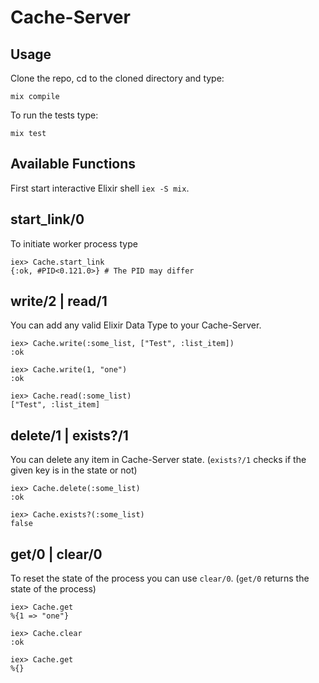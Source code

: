 # Cache-Server

## Usage

Clone the repo, cd to the cloned directory and type:

```
mix compile
```

To run the tests type:

```
mix test
```

## Available Functions

First start interactive Elixir shell ```iex -S mix```.


## start_link/0

To initiate worker process type

```
iex> Cache.start_link
{:ok, #PID<0.121.0>} # The PID may differ
```

## write/2 | read/1

You can add any valid Elixir Data Type to your Cache-Server.

```
iex> Cache.write(:some_list, ["Test", :list_item])
:ok

iex> Cache.write(1, "one")
:ok

iex> Cache.read(:some_list)
["Test", :list_item]
```

## delete/1 | exists?/1

You can delete any item in Cache-Server state. (```exists?/1``` checks if the given key is in the state or not)

```
iex> Cache.delete(:some_list)
:ok

iex> Cache.exists?(:some_list)
false
```

## get/0 | clear/0

To reset the state of the process you can use `clear/0`. (```get/0``` returns the state of the process)

```
iex> Cache.get
%{1 => "one"}

iex> Cache.clear
:ok

iex> Cache.get
%{}
```
 
